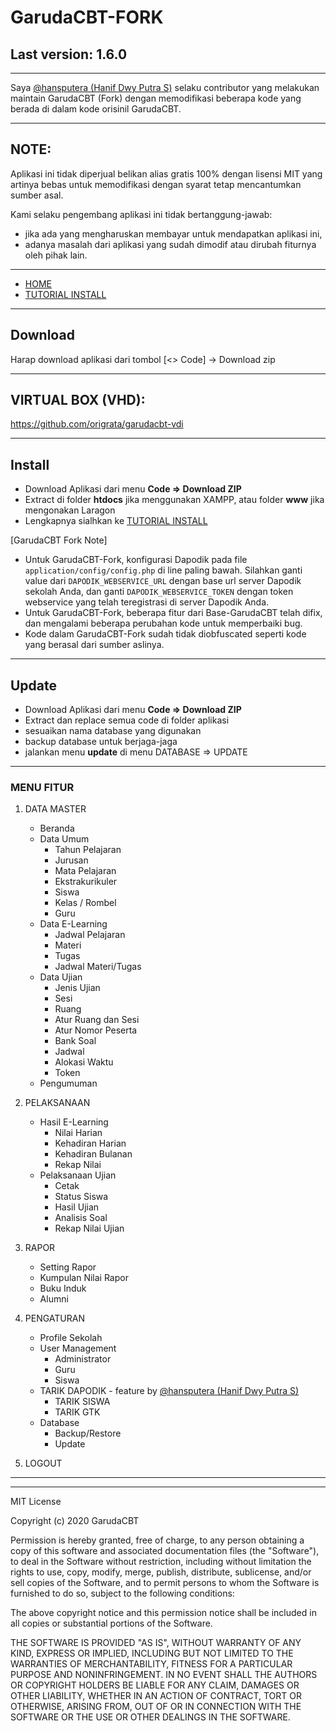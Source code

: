 # GarudaCBT-FORK
## Last version: 1.6.0

-------------

Saya [@hansputera (Hanif Dwy Putra S)](https://github.com/hansputera) selaku contributor yang melakukan maintain GarudaCBT (Fork) dengan memodifikasi beberapa kode yang berada di dalam kode orisinil GarudaCBT.
___________

## NOTE:
Aplikasi ini tidak diperjual belikan alias gratis 100% dengan lisensi MIT yang artinya bebas untuk memodifikasi dengan syarat tetap mencantumkan sumber asal.

Kami selaku pengembang aplikasi ini tidak bertanggung-jawab:
- jika ada yang mengharuskan membayar untuk mendapatkan aplikasi ini,
- adanya masalah dari aplikasi yang sudah dimodif atau dirubah fiturnya oleh pihak lain.
______________
- [HOME](https://garudacbt.github.io/cbt)
- [TUTORIAL INSTALL](https://github.com/garudacbt/cbt/wiki)

____
## Download
Harap download aplikasi dari tombol [<> Code] -> Download zip

-----
## VIRTUAL BOX (VHD):
https://github.com/origrata/garudacbt-vdi

----
## Install
* Download Aplikasi dari menu **Code => Download ZIP**
* Extract di folder **htdocs** jika menggunakan XAMPP, atau folder **www** jika mengonakan Laragon
* Lengkapnya sialhkan ke [TUTORIAL INSTALL](https://github.com/garudacbt/cbt/wiki)

[GarudaCBT Fork Note]
* Untuk GarudaCBT-Fork, konfigurasi Dapodik pada file `application/config/config.php` di line paling bawah. Silahkan ganti value dari `DAPODIK_WEBSERVICE_URL` dengan base url server Dapodik sekolah Anda, dan ganti `DAPODIK_WEBSERVICE_TOKEN` dengan token webservice yang telah teregistrasi di server Dapodik Anda.
* Untuk GarudaCBT-Fork, beberapa fitur dari Base-GarudaCBT telah difix, dan mengalami beberapa perubahan kode untuk memperbaiki bug.
* Kode dalam GarudaCBT-Fork sudah tidak diobfuscated seperti kode yang berasal dari sumber aslinya.

----
## Update
* Download Aplikasi dari menu **Code => Download ZIP**
* Extract dan replace semua code di folder aplikasi
* sesuaikan nama database yang digunakan
* backup database untuk berjaga-jaga
* jalankan menu **update** di menu DATABASE => UPDATE
______
### MENU FITUR
1. DATA MASTER
    * Beranda
    * Data Umum
        * Tahun Pelajaran
        * Jurusan
        * Mata Pelajaran
        * Ekstrakurikuler
        * Siswa
        * Kelas / Rombel
        * Guru
    * Data E-Learning
        * Jadwal Pelajaran
        * Materi
        * Tugas
        * Jadwal Materi/Tugas
    * Data Ujian
        * Jenis Ujian
        * Sesi
        * Ruang
        * Atur Ruang dan Sesi
        * Atur Nomor Peserta
        * Bank Soal
        * Jadwal
        * Alokasi Waktu
        * Token
    * Pengumuman

2. PELAKSANAAN
    * Hasil E-Learning
        * Nilai Harian
        * Kehadiran Harian
        * Kehadiran Bulanan
        * Rekap Nilai
    * Pelaksanaan Ujian
        * Cetak
        * Status Siswa
        * Hasil Ujian
        * Analisis Soal
        * Rekap Nilai Ujian

3. RAPOR
    * Setting Rapor
    * Kumpulan Nilai Rapor
    * Buku Induk
    * Alumni

4. PENGATURAN
    * Profile Sekolah
    * User Management
        * Administrator
        * Guru
        * Siswa
    * TARIK DAPODIK - feature by [@hansputera (Hanif Dwy Putra S)](https://github.com/hansputera)
        * TARIK SISWA
        * TARIK GTK
    * Database
        * Backup/Restore
        * Update

6. LOGOUT
______
______
MIT License

Copyright (c) 2020 GarudaCBT

Permission is hereby granted, free of charge, to any person obtaining a copy
of this software and associated documentation files (the "Software"), to deal
in the Software without restriction, including without limitation the rights
to use, copy, modify, merge, publish, distribute, sublicense, and/or sell
copies of the Software, and to permit persons to whom the Software is
furnished to do so, subject to the following conditions:

The above copyright notice and this permission notice shall be included in all
copies or substantial portions of the Software.

THE SOFTWARE IS PROVIDED "AS IS", WITHOUT WARRANTY OF ANY KIND, EXPRESS OR
IMPLIED, INCLUDING BUT NOT LIMITED TO THE WARRANTIES OF MERCHANTABILITY,
FITNESS FOR A PARTICULAR PURPOSE AND NONINFRINGEMENT. IN NO EVENT SHALL THE
AUTHORS OR COPYRIGHT HOLDERS BE LIABLE FOR ANY CLAIM, DAMAGES OR OTHER
LIABILITY, WHETHER IN AN ACTION OF CONTRACT, TORT OR OTHERWISE, ARISING FROM,
OUT OF OR IN CONNECTION WITH THE SOFTWARE OR THE USE OR OTHER DEALINGS IN THE
SOFTWARE.
